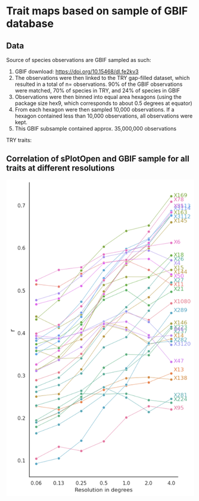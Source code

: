 # Trait maps based on sample of GBIF database

## Data

Source of species observations are GBIF sampled as such:
  1. GBIF download: https://doi.org/10.15468/dl.fe2kv3
  2. The observations were then linked to the TRY gap-filled dataset, which resulted in a total of n= observations. 90% of the GBIF observations were matched, 70% of species in TRY, and 24% of species in GBIF
  2. Observations were then binned into equal area hexagons (using the package size hex9, which corresponds to about 0.5 degrees at equator)
  3. From each hexagon were then sampled 10,000 observations. If a hexagon contained less than 10,000 observations, all observations were kept.
  4. This GBIF subsample contained approx. 35,000,000 observations

TRY traits:


## Correlation of sPlotOpen and GBIF sample for all traits at different resolutions

![Corr Plot](corr_res.PNG)
